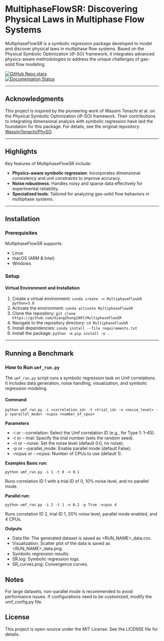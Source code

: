 # **MultiphaseFlowSR: Discovering Physical Laws in Multiphase Flow Systems**

MultiphaseFlowSR is a symbolic regression package developed to model and discover physical laws in multiphase flow systems. Based on the Physical Symbolic Optimization ($\Phi$-SO) framework, it integrates advanced physics-aware methodologies to address the unique challenges of gas-solid flow modeling.

[![GitHub Repo stars](https://img.shields.io/github/stars/XiangZhong1997/MultiphaseFlowSR?style=social)](https://github.com/XiangZhong1997/MultiphaseFlowSR)  
[![Documentation Status](https://readthedocs.org/projects/multiphaseflowsr/badge/?version=latest)](https://multiphaseflowsr.readthedocs.io/en/latest/?badge=latest)

---

## **Acknowledgments**
This project is inspired by the pioneering work of Wassim Tenachi et al. on the Physical Symbolic Optimization ($\Phi$-SO) framework. Their contributions to integrating dimensional analysis with symbolic regression have laid the foundation for this package. For details, see the original repository: [WassimTenachi/PhySO](https://github.com/WassimTenachi/PhySO).

---

## **Highlights**

Key features of MultiphaseFlowSR include:  
- **Physics-aware symbolic regression**: Incorporates dimensional consistency and unit constraints to improve accuracy.  
- **Noise robustness**: Handles noisy and sparse data effectively for experimental reliability.  
- **Specialized tools**: Tailored for analyzing gas-solid flow behaviors in multiphase systems.  

---

## **Installation**

### Prerequisites
MultiphaseFlowSR supports:
- Linux
- macOS (ARM & Intel)
- Windows

### Setup

#### Virtual Environment and Installation
1. Create a virtual environment: `conda create -n MultiphaseFlowSR python=3.8`  
2. Activate the environment: `conda activate MultiphaseFlowSR`  
3. Clone the repository: `git clone https://github.com/XiangZhong1997/MultiphaseFlowSR`  
4. Navigate to the repository directory: `cd MultiphaseFlowSR`  
5. Install dependencies: `conda install --file requirements.txt`  
6. Install the package: `python -m pip install -e .`

---

## **Running a Benchmark**

### How to Run `umf_run.py`

The `umf_run.py` script runs a symbolic regression task on Umf correlations. It includes data generation, noise handling, visualization, and symbolic regression modeling. 

#### **Command**
```
python umf_run.py -i <correlation_id> -t <trial_id> -n <noise_level> -p <parallel_mode> -ncpus <number_of_cpus>
```

**Parameters**
- -i or --correlation: Select the Umf correlation ID (e.g., for Type 1: 1–45).
- -t or --trial: Specify the trial number (sets the random seed).
- -n or --noise: Set the noise level (default 0.0, no noise).
- -p or --parallel_mode: Enable parallel mode (default False).
- -ncpus or --ncpus: Number of CPUs to use (default 1).

**Examples**
**Basic run:**
```
python umf_run.py -i 1 -t 0 -n 0.1
```
Runs correlation ID 1 with a trial ID of 0, 10% noise level, and no parallel mode.

**Parallel run:**
```
python umf_run.py -i 2 -t 1 -n 0.2 -p True -ncpus 4
```
Runs correlation ID 2, trial ID 1, 20% noise level, parallel mode enabled, and 4 CPUs.

**Outputs**
- Data file: The generated dataset is saved as <RUN_NAME>_data.csv.
- Visualization: Scatter plot of the data is saved as <RUN_NAME>_data.png.
- Symbolic regression results:
- SR.log: Symbolic regression logs.
- SR_curves.png: Convergence curves.

## **Notes**
For large datasets, non-parallel mode is recommended to avoid performance issues.
If configurations need to be customized, modify the umf_config.py file.

## **License**
This project is open-source under the MIT License. See the LICENSE file for details.